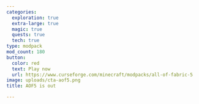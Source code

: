 ```yaml
---
categories:
  exploration: true
  extra-large: true
  magic: true
  quests: true
  tech: true
type: modpack
mod_count: 180
button:
  color: red
  text: Play now
  url: https://www.curseforge.com/minecraft/modpacks/all-of-fabric-5
image: uploads/cta-aof5.png
title: AOF5 is out

---
```

